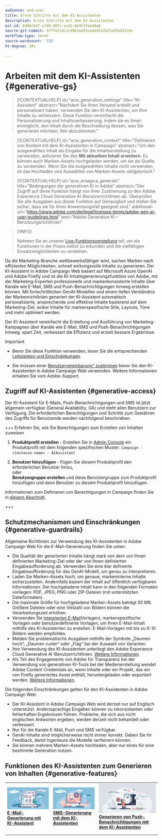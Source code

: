 ```yaml
---
audience: end-user
title: Erste Schritte mit dem KI-Assistenten
description: Erste Schritte mit dem KI-Assistenten
exl-id: 0d00cb47-e740-407c-ac42-824f2fee44a6
source-git-commit: 5f7fe214c1c89b1ee25cea6d512bd1a55b5522ec
workflow-type: tm+mt
source-wordcount: '732'
ht-degree: 18%

---
```


# Arbeiten mit dem KI-Assistenten {#generative-gs}

>[!CONTEXTUALHELP]
>id="acw_generation_settings"
>title="KI-Assistent"
>abstract="Nachdem Sie Ihren Versand erstellt und personalisiert haben, verwenden Sie den KI-Assistenten, um Ihre Inhalte zu verbessern. Diese Funktion vereinfacht die Personalisierung und Inhaltsverbesserung, indem sie es Ihnen ermöglicht, den Inhalt durch die Beschreibung dessen, was Sie generieren möchten, fein abzustimmen."

>[!CONTEXTUALHELP]
>id="acw_generation_context"
>title="Definieren von Kontext mit dem KI-Assistenten in Campaign"
>abstract="Um den ausgewählten Inhalt als Eingabe für die Inhaltserstellung zu verwenden, aktivieren Sie den **Mit aktuellem Inhalt erweitern**. Es können auch Marken-Assets hochgeladen werden, um sie als Quelle zu verwenden. Wenn Sie die ausgewählten Inhalte nicht verwenden, ist das Hochladen und Auswählen von Marken-Assets obligatorisch."

>[!CONTEXTUALHELP]
>id="acw_emagica_generate"
>title="Bedingungen der generativen KI in Adobe"
>abstract="Der Zugriff auf diese Funktion hängt von Ihrer Zustimmung zu den Adobe Experience Cloud Generative AI-Benutzerrichtlinien ab. Überprüfen Sie alle Ausgaben aus dieser Funktion auf Genauigkeit und stellen Sie sicher, dass sie für Ihren Anwendungsfall geeignet sind."
>additional-url="https://www.adobe.com/de/legal/licenses-terms/adobe-gen-ai-user-guidelines.html" text="Adobe Generative KI – Benutzungsrichtlinien"

>[!INFO]
>
>Nehmen Sie an unserer [Live-Funktionsvorstellung](https://experienceleague.adobe.com/de/apps/journey-optimizer/ai-assistant-content-accelerator) teil, um die Funktionen in der Praxis selbst zu erkunden und die vielfältigen Einsatzmöglichkeiten zu verstehen.

Da die Marketing-Branche wettbewerbsfähiger wird, suchen Marken nach effizienten Möglichkeiten, schnell wirkungsvolle Inhalte zu generieren. Der KI-Assistent in Adobe Campaign Web basiert auf Microsoft Azure OpenAI und Adobe Firefly und ist die KI-Inhaltsgenerierungsfunktion von Adobe, mit der Marketing-Experten professionelle und markenkonsistente Inhalte über Kanäle wie E-Mail, SMS und Push-Benachrichtigungen hinweg erstellen können. Mit fortschrittlichen GenAI-Modellen und einem tiefen Verständnis der Markenrichtlinien generiert der KI-Assistent automatisch personalisierte, ansprechende und effektive Inhalte basierend auf dem Marketing-Ziel, wobei Inhalte für markenspezifische Stile, Layouts, Töne und mehr optimiert werden.

Der KI-Assistent vereinfacht die Erstellung und Ausführung von Marketing-Kampagnen über Kanäle wie E-Mail, SMS und Push-Benachrichtigungen hinweg, spart Zeit, verbessert die Effizienz und erzielt bessere Ergebnisse.

>[!IMPORTANT]
>
>* Bevor Sie diese Funktion verwenden, lesen Sie die entsprechenden [Leitplanken und Einschränkungen](#generative-guardrails).
>
>* Sie müssen einer [Benutzervereinbarung“ zustimmen](https://www.adobe.com/de/legal/licenses-terms/adobe-dx-gen-ai-user-guidelines.html) bevor Sie den KI-Assistenten in Adobe Campaign Web verwenden. Weitere Informationen erhalten Sie vom Adobe-Support.

## Zugriff auf KI-Assistenten {#generative-access}

Der KI-Assistent für E-Mails, Push-Benachrichtigungen und SMS ist jetzt allgemein verfügbar (General Availability, GA) und steht allen Benutzern zur Verfügung. Die erforderlichen Berechtigungen und Schritte zum Gewähren des Zugriffs für Benutzende werden nachfolgend beschrieben.

+++ Erfahren Sie, wie Sie Berechtigungen zum Erstellen von Inhalten zuweisen

1. **Produktprofil erstellen** - Erstellen Sie in [Admin Console](https://stage.adminconsole.adobe.com/) ein Produktprofil mit dem folgenden spezifischen Muster:
   `Campaign - <instance-name> - AIAssistant`

1. **Benutzer hinzufügen** - Fügen Sie diesem Produktprofil den erforderlichen Benutzer hinzu,\
   oder\
   **Benutzergruppe erstellen** und diese Benutzergruppe zum Produktprofil hinzufügen und dann Benutzer zu diesem Produktprofil hinzufügen.

Informationen zum Definieren von Berechtigungen in Campaign finden Sie in [diesem Abschnitt](../get-started/permissions.md).

+++

## Schutzmechanismen und Einschränkungen {#generative-guardrails}

Allgemeine Richtlinien zur Verwendung des KI-Assistenten in Adobe Campaign Web für die E-Mail-Generierung finden Sie unten:

* Die Qualität der generierten Inhalte hängt stark von dem von Ihnen definierten Marketing-Ziel oder der von Ihnen definierten Eingabeaufforderung ab. Verwenden Sie eine klar definierte Eingabeaufforderung für das GenAI-Modell, um genau zu interpretieren.
* Laden Sie Marken-Assets hoch, um genaue, markeninterne Inhalte sicherzustellen. Andernfalls basiert der Inhalt auf öffentlich verfügbaren Informationen. Der hochgeladene Inhalt kann in den folgenden Formaten vorliegen: PDF, JPEG, PNG oder ZIP-Dateien (mit unterstützten Dateiformaten).
* Die maximale Größe für hochgeladene Marken-Assets beträgt 50 MB. Größere Dateien oder eine Vielzahl von Bildern können die Verarbeitungszeit erhöhen.
* Verwenden Sie [integrierten E-Mail](../email/create-email-templates.md)Vorlagen), markenspezifische Vorlagen oder benutzerdefinierte Vorlagen, um Ihren E-Mail-Inhalt mithilfe des KI-Assistenten zu erstellen. E-Mail-Vorlagen mit bis zu 8-10 Bildern werden empfohlen.
* Melden Sie problematische Ausgaben mithilfe der Symbole „Daumen hoch“, „Daumen runter“ oder „Flag“ bei der Auswahl von Varianten.
* Ihre Verwendung des KI-Assistenten unterliegt den Adobe Experience Cloud Generative AI-Benutzerrichtlinien. [Weitere Informationen](https://www.adobe.com/de/legal/licenses-terms/adobe-dx-gen-ai-user-guidelines.html).
* Als Teil des Engagements von Adobe für Transparenz bei der Verwendung von generativen KI-Tools bei der Medienerstellung wendet Adobe Content Credentials an, wenn Inhalte oder ein Projekt, das ein von Firefly generiertes Asset enthält, heruntergeladen oder exportiert werden. [Weitere Informationen](https://helpx.adobe.com/de/firefly/using/content-credentials.html).

Die folgenden Einschränkungen gelten für den KI-Assistenten in Adobe Campaign Web:

* Der KI-Assistent in Adobe Campaign Web wird derzeit nur auf Englisch unterstützt. Anderssprachige Eingaben können zu inkonsistenten oder fehlerhaften Ergebnissen führen. Probleme, die sich aus nicht englischen Antworten ergeben, werden derzeit nicht behandelt oder verbessert.
* Nur für die Kanäle E-Mail, Push und SMS verfügbar.
* GenAI-Inhalte sind möglicherweise nicht immer korrekt. Geben Sie ihr Feedback, damit Ingenieure die Modelle verfeinern können.
* Sie können mehrere Marken-Assets hochladen, aber nur eines für eine bestimmte Generation nutzen.

## Funktionen des KI-Assistenten zum Generieren von Inhalten {#generative-features}

<table style="table-layout:fixed"><tr style="border: 0;">
<td>
<a href="generative-content.md">
<img alt="[E-Mail-Erstellung mit KI-Assistenten]" src="assets/do-not-localize/text-genai.jpeg">
</a>
<div>
<a href="generative-content.md"><strong>E-Mail-Generierung mit KI-Assistent</strong></a>
</div>
<p>
</td>
<td>
<a href="generative-sms.md">
<img alt="[SMS-Generierung mit KI-Assistenten]" src="assets/do-not-localize/image-genai.jpeg">
</a>
<div><a href="generative-sms.md"><strong>SMS-Generierung mit dem KI-Assistenten</strong>
</div>
<p>
</td>
<td>
<a href="generative-push.md">
<img alt="[Generieren von Push-Benachrichtigungen mit dem KI-Assistenten]" src="assets/do-not-localize/email-genai.jpeg">
</a>
<div>
<a href="generative-push.md"><strong>Generieren von Push-Benachrichtigungen mit dem KI-Assistenten</strong></a>
</div>
<p></td>
</tr></table>